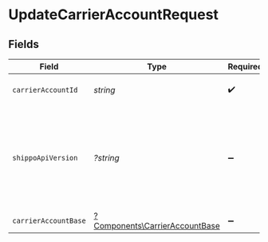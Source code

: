 # UpdateCarrierAccountRequest


## Fields

| Field                                                                                                                                                              | Type                                                                                                                                                               | Required                                                                                                                                                           | Description                                                                                                                                                        | Example                                                                                                                                                            |
| ------------------------------------------------------------------------------------------------------------------------------------------------------------------ | ------------------------------------------------------------------------------------------------------------------------------------------------------------------ | ------------------------------------------------------------------------------------------------------------------------------------------------------------------ | ------------------------------------------------------------------------------------------------------------------------------------------------------------------ | ------------------------------------------------------------------------------------------------------------------------------------------------------------------ |
| `carrierAccountId`                                                                                                                                                 | *string*                                                                                                                                                           | :heavy_check_mark:                                                                                                                                                 | Object ID of the carrier account                                                                                                                                   |                                                                                                                                                                    |
| `shippoApiVersion`                                                                                                                                                 | *?string*                                                                                                                                                          | :heavy_minus_sign:                                                                                                                                                 | Optional string used to pick a non-default API version to use. See our <a href="https://docs.goshippo.com/docs/api_concepts/apiversioning/">API version</a> guide. | 2018-02-08                                                                                                                                                         |
| `carrierAccountBase`                                                                                                                                               | [?Components\CarrierAccountBase](../../Models/Components/CarrierAccountBase.md)                                                                                    | :heavy_minus_sign:                                                                                                                                                 | Examples.                                                                                                                                                          |                                                                                                                                                                    |